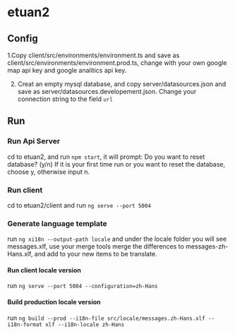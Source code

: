 # etuan2

## Config
1.Copy client/src/environments/environment.ts and save as client/src/environments/environment.prod.ts, change with your own google map api key and google analitics api key.

2. Creat an empty mysql database, and copy server/datasources.json and save as server/datasources.developement.json.
Change your connection string to the field `url`

## Run

### Run Api Server

cd to etuan2, and run `npm start`, it will prompt: Do you want to reset database? (y/n)
If it is your first time run or you want to reset the database, choose y, otherwise input n.

### Run client
cd to etuan2/client and run `ng serve --port 5004`


### Generate language template
run `ng xi18n --output-path locale` and under the locale folder you will see messages.xlf, use your merge tools merge the differences to messages-zh-Hans.xlf, and add <target> to your new items to be translate.

#### Run client locale version
run `ng serve --port 5004 --configuration=zh-Hans`

#### Build production locale version
run `ng build --prod --i18n-file src/locale/messages.zh-Hans.xlf --i18n-format xlf --i18n-locale zh-Hans`
